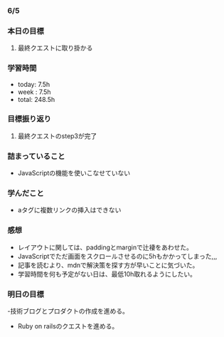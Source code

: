 ### 6/5
### 本日の目標
1. 最終クエストに取り掛かる
### 学習時間
- today: 7.5h
- week : 7.5h
- total: 248.5h
### 目標振り返り
1. 最終クエストのstep3が完了
### 詰まっていること
- JavaScriptの機能を使いこなせていない
### 学んだこと
- aタグに複数リンクの挿入はできない
### 感想
- レイアウトに関しては、paddingとmarginで辻褄をあわせた。
- JavaScriptでただ画面をスクロールさせるのに5hもかかってしまった,,,
- 記事を読むより、mdnで解決策を探す方が早いことに気づいた。
- 学習時間を何も予定がない日は、最低10h取れるようにしたい。
### 明日の目標
-技術ブログとプロダクトの作成を進める。
- Ruby on railsのクエストを進める。

